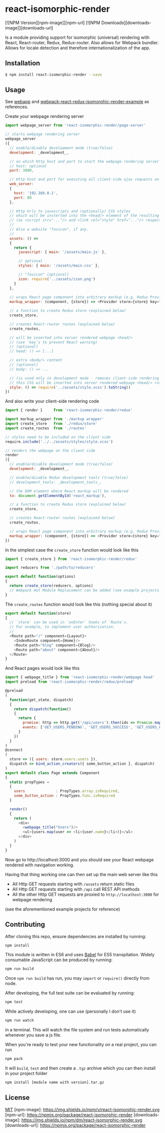 # react-isomorphic-render

[![NPM Version][npm-image]][npm-url]
[![NPM Downloads][downloads-image]][downloads-url]

<!---
[![Build Status][travis-image]][travis-url]
[![Test Coverage][coveralls-image]][coveralls-url]
-->

<!---
[![Gratipay][gratipay-image]][gratipay-url]
-->

Is a module providing support for isomorphic (universal) rendering with React, React-router, Redux, Redux-router. Also allows for Webpack bundler. Allows for locale detection and therefore internationalization of the app.

## Installation

```bash
$ npm install react-isomorphic-render --save
```

## Usage

See [webapp](https://github.com/halt-hammerzeit/webapp) and [webpack-react-redux-isomorphic-render-example](https://github.com/halt-hammerzeit/webpack-react-redux-isomorphic-render-example) as references.

Create your webpage rendering server

```javascript
import webpage_server from 'react-isomorphic-render/page-server'

// starts webpage rendering server
webpage_server
({
  // enable/disable development mode (true/false)
  development: _development_,

  // on which Http host and port to start the webpage rendering server
  // host: optional
  port: 3000,

  // Http host and port for executing all client-side ajax requests on server-side
  web_server:
  {
    host: '192.168.0.1',
    port: 80
  },

  // Http Urls to javascripts and (optionally) CSS styles 
  // which will be insterted into the <head/> element of the resulting Html webpage
  // (as <script src="..."/> and <link rel="style" href="..."/> respectively)
  //
  // Also a website "favicon", if any.
  //
  assets: () =>
  {
    return {
      javascript: { main: '/assets/main.js' },

      // optional
      styles: { main: '/assets/main.css' },

      // "favicon" (optional)
      icon: require('../assets/icon.png')
    }
  },
  
  // wraps React page component into arbitrary markup (e.g. Redux Provider)
  markup_wrapper: (component, {store}) => <Provider store={store} key="provider">{component}</Provider>,

  // a function to create Redux store (explained below)
  create_store,

  // creates React-router routes (explained below)
  create_routes,

  // will be inserted into server rendered webpage <head/>
  // (use `key`s to prevent React warning)
  // (optional)
  // head: () => [...]

  // extra <body/> content
  // (optional)
  // body: () => ...

  // (is used only in development mode - removes client-side rendering flicker)
  // this CSS will be inserted into server rendered webpage <head/> <style/> tag 
  style: () => require('../assets/style.scss').toString()
})
```

And also write your client-side rendering code

```javascript
import { render }     from 'react-isomorphic-render/redux'

import markup_wrapper from './markup wrapper'
import create_store   from './redux/store'
import create_routes  from './routes'

// styles need to be included on the client side
require.include('../../assets/styles/style.scss')

// renders the webpage on the client side
render
({
  // enable/disable development mode (true/false)
  development: _development_,

  // enable/disable Redux development tools (true/false)
  // development_tools: _development_tools_,

  // the DOM element where React markup will be rendered
  to: document.getElementById('react_markup'),

  // a function to create Redux store (explained below)
  create_store,

  // creates React-router routes (explained below)
  create_routes,

  // wraps React page component into arbitrary markup (e.g. Redux Provider)
  markup_wrapper: (component, {store}) => <Provider store={store} key="provider">{component}</Provider>
})
```

In the simplest case the `create_store` function would look like this

```javascript
import { create_store } from 'react-isomorphic-render/redux'

import reducers from './path/to/reducers'

export default function(options)
{
  return create_store(reducers, options)
  // Webpack Hot Module Replacement can be added (see example projects for reference)
}
```

The `create_routes` function would look like this (nothing special about it)

```javascript
export default function(store)
{
  // `store` can be used in `onEnter` hooks of `Route`s.
  // For example, to implement user authorization.
  //
  <Route path="/" component={Layout}>
    <IndexRoute component={Home}/>
    <Route path="blog" component={Blog}/>
    <Route path="about" component={About}/>
  </Route>
}
```

And React pages would look like this

```javascript
import { webpage_title } from 'react-isomorphic-render/webpage head'
import preload from 'react-isomorphic-render/redux/preload'

@preload
(
  function(get_state, dispatch)
  {
    return dispatch(function()
    {
      return {
        promise: http => http.get('/api/users').then(ids => Promise.map(ids, id => http.get(`/api/users/${id}`))),
        events: ['GET_USERS_PENDING', 'GET_USERS_SUCCESS', 'GET_USERS_FAILURE']
      }
    })
  }
)
@connect
(
  store => ({ users: store.users.users }),
  dispatch => bind_action_creators({ some_button_action }, dispatch)
)
export default class Page extends Component
{
  static propTypes =
  {
    users              : PropTypes.array.isRequired,
    some_button_action : PropTypes.func.isRequired
  }

  render()
  {
    return (
      <div>
        <webpage_title("Users")/>
        <ul>{users.map(user => <li>{user.name}</li>)}</ul>
      </div>
    )
  }
}
```

Now go to http://localhost:3000 and you should see your React webpage rendered with navigation working.

Having that thing working one can then set up the main web server like this

 * All Http GET requests starting with `/assets` return static files
 * All Http GET requests starting with `/api` call REST API methods
 * All the other Http GET requests are proxied to `http://localhost:3000` for webpage rendering

(see the aforementioned example projects for reference)

## Contributing

After cloning this repo, ensure dependencies are installed by running:

```sh
npm install
```

This module is written in ES6 and uses [Babel](http://babeljs.io/) for ES5
transpilation. Widely consumable JavaScript can be produced by running:

```sh
npm run build
```

Once `npm run build` has run, you may `import` or `require()` directly from
node.

After developing, the full test suite can be evaluated by running:

```sh
npm test
```

While actively developing, one can use (personally I don't use it)

```sh
npm run watch
```

in a terminal. This will watch the file system and run tests automatically 
whenever you save a js file.

When you're ready to test your new functionality on a real project, you can run

```sh
npm pack
```

It will `build`, `test` and then create a `.tgz` archive which you can then install in your project folder

```sh
npm install [module name with version].tar.gz
```

## License

[MIT](LICENSE)
[npm-image]: https://img.shields.io/npm/v/react-isomorphic-render.svg
[npm-url]: https://npmjs.org/package/react-isomorphic-render
[downloads-image]: https://img.shields.io/npm/dm/react-isomorphic-render.svg
[downloads-url]: https://npmjs.org/package/react-isomorphic-render

<!---
[travis-image]: https://img.shields.io/travis/halt-hammerzeit/react-isomorphic-render/master.svg
[travis-url]: https://travis-ci.org/halt-hammerzeit/react-isomorphic-render
[coveralls-image]: https://img.shields.io/coveralls/halt-hammerzeit/react-isomorphic-render/master.svg
[coveralls-url]: https://coveralls.io/r/halt-hammerzeit/react-isomorphic-render?branch=master
-->

<!---
[gratipay-image]: https://img.shields.io/gratipay/dougwilson.svg
[gratipay-url]: https://gratipay.com/dougwilson/
-->